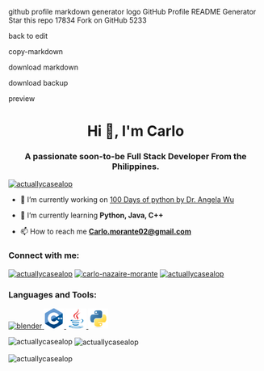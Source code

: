 github profile markdown generator logo
GitHub Profile README Generator
Star this repo
17834
Fork on GitHub
5233

back to edit

copy-markdown

download markdown

download backup

preview
<h1 align="center">Hi 👋, I'm Carlo</h1>
<h3 align="center">A passionate soon-to-be Full Stack Developer From the Philippines.</h3>

<p align="left"> <a href="https://github.com/ryo-ma/github-profile-trophy"><img src="https://github-profile-trophy.vercel.app/?username=actuallycasealop" alt="actuallycasealop" /></a> </p>

- 🔭 I’m currently working on [100 Days of python by Dr. Angela Wu](https://github.com/ActuallyCasealop/100-days-of-python)

- 🌱 I’m currently learning **Python, Java, C++**

- 📫 How to reach me **Carlo.morante02@gmail.com**

<h3 align="left">Connect with me:</h3>
<p align="left">
<a href="https://linkedin.com/in/actuallycasealop" target="blank"><img align="center" src="https://raw.githubusercontent.com/rahuldkjain/github-profile-readme-generator/master/src/images/icons/Social/linked-in-alt.svg" alt="actuallycasealop" height="30" width="40" /></a>
<a href="https://stackoverflow.com/users/carlo-nazaire-morante" target="blank"><img align="center" src="https://raw.githubusercontent.com/rahuldkjain/github-profile-readme-generator/master/src/images/icons/Social/stack-overflow.svg" alt="carlo-nazaire-morante" height="30" width="40" /></a>
<a href="https://fb.com/actuallycasealop" target="blank"><img align="center" src="https://raw.githubusercontent.com/rahuldkjain/github-profile-readme-generator/master/src/images/icons/Social/facebook.svg" alt="actuallycasealop" height="30" width="40" /></a>
</p>

<h3 align="left">Languages and Tools:</h3>
<p align="left"> <a href="https://www.blender.org/" target="_blank" rel="noreferrer"> <img src="https://download.blender.org/branding/community/blender_community_badge_white.svg" alt="blender" width="40" height="40"/> </a> <a href="https://www.w3schools.com/cpp/" target="_blank" rel="noreferrer"> <img src="https://raw.githubusercontent.com/devicons/devicon/master/icons/cplusplus/cplusplus-original.svg" alt="cplusplus" width="40" height="40"/> </a> <a href="https://www.java.com" target="_blank" rel="noreferrer"> <img src="https://raw.githubusercontent.com/devicons/devicon/master/icons/java/java-original.svg" alt="java" width="40" height="40"/> </a> <a href="https://www.python.org" target="_blank" rel="noreferrer"> <img src="https://raw.githubusercontent.com/devicons/devicon/master/icons/python/python-original.svg" alt="python" width="40" height="40"/> </a> </p>

<p><img align="left" src="https://github-readme-stats.vercel.app/api/top-langs?username=actuallycasealop&show_icons=true&locale=en&layout=compact" alt="actuallycasealop" /></p>

<p>&nbsp;<img align="center" src="https://github-readme-stats.vercel.app/api?username=actuallycasealop&show_icons=true&locale=en" alt="actuallycasealop" /></p>

<p><img align="center" src="https://github-readme-streak-stats.herokuapp.com/?user=actuallycasealop&" alt="actuallycasealop" /></p>
